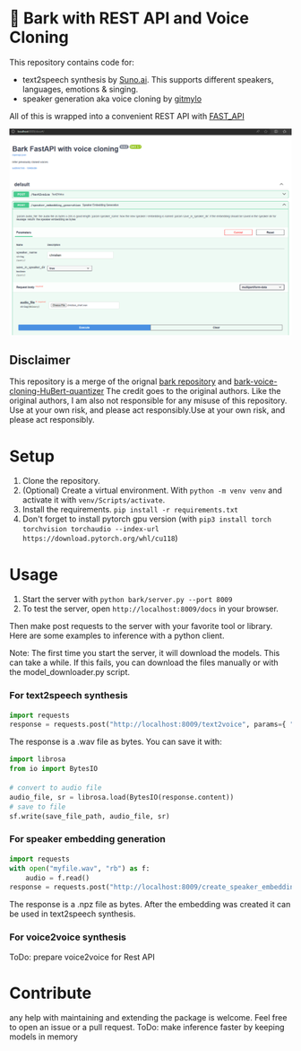     
# 🐶 Bark with REST API and Voice Cloning

This repository contains code for:
- text2speech synthesis by [Suno.ai](https://github.com/suno-ai). This supports different speakers, languages, emotions & singing.
- speaker generation aka voice cloning by [gitmylo](https://github.com/gitmylo)

All of this is wrapped into a convenient REST API with [FAST_API](https://fastapi.tiangolo.com/)

![image of openapi server](bark_fastapi.PNG)

## Disclaimer
This repository is a merge of the orignal [bark repository](https://github.com/suno-ai/bark) and [bark-voice-cloning-HuBert-quantizer](https://github.com/gitmylo/bark-voice-cloning-HuBERT-quantizer/blob/master/readme.md)
The credit goes to the original authors. Like the original authors, I am also not responsible for any misuse of this repository. Use at your own risk, and please act responsibly.Use at your own risk, and please act responsibly.


# Setup

1. Clone the repository.
2. (Optional) Create a virtual environment. With `python -m venv venv` and activate it with `venv/Scripts/activate`.
3. Install the requirements.
`pip install -r requirements.txt`
4. Don't forget to install pytorch gpu version (with `pip3 install torch torchvision torchaudio --index-url https://download.pytorch.org/whl/cu118`)

# Usage

1. Start the server with `python bark/server.py --port 8009`
2. To test the server, open `http://localhost:8009/docs` in your browser.

Then make post requests to the server with your favorite tool or library.
Here are some examples to inference with a python client.

Note: The first time you start the server, it will download the models. This can take a while.
If this fails, you can download the files manually or with the model_downloader.py script.

### For text2speech synthesis

```python
import requests
response = requests.post("http://localhost:8009/text2voice", params={ "text" : "please contribute", "speaker": "en_speaker_3"})
```
The response is a .wav file as bytes. You can save it with:

```python
import librosa
from io import BytesIO

# convert to audio file
audio_file, sr = librosa.load(BytesIO(response.content))
# save to file
sf.write(save_file_path, audio_file, sr)
```

### For speaker embedding generation

```python
import requests
with open("myfile.wav", "rb") as f:
    audio = f.read()
response = requests.post("http://localhost:8009/create_speaker_embedding", params={ "speaker_name" : "my_new_speaker"}, files={"audio_file": audio})
```
The response is a .npz file as bytes. 
After the embedding was created it can be used in text2speech synthesis.

### For voice2voice synthesis

ToDo: prepare voice2voice for Rest API

# Contribute

any help with maintaining and extending the package is welcome. Feel free to open an issue or a pull request.
ToDo: make inference faster by keeping models in memory